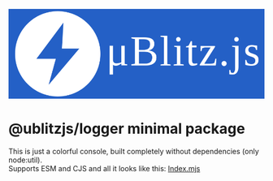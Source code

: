 ![ublitzjs](https://github.com/ublitzjs/core/blob/main/logo.png)

# @ublitzjs/logger minimal package

This is just a colorful console, built completely without dependencies (only node:util). <br>
Supports ESM and CJS and all it looks like this: <a href="./index.mjs">Index.mjs</a>
